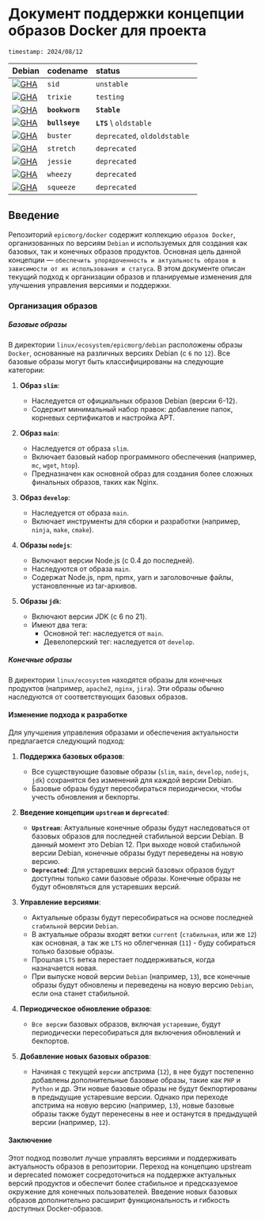# Документ поддержки концепции образов Docker для проекта

`timestamp: 2024/08/12`

| Debian | **codename** | **status** |
|:-------------|:-------------|:-------------|
| [![GHA](https://img.shields.io/github/actions/workflow/status/EpicMorg/docker/epicmorg.base.images.debian.sid.yml?label=SID&logo=Debian%20sid%20Images&style=flat-square)](https://github.com/EpicMorg/docker/actions/workflows/epicmorg.base.images.debian.sid.yml) | `sid` | `unstable` | 
| [![GHA](https://img.shields.io/github/actions/workflow/status/EpicMorg/docker/epicmorg.base.images.debian.13.yml?label=13&logo=Debian%2013%20Images&style=flat-square)](https://github.com/EpicMorg/docker/actions/workflows/epicmorg.base.images.debian.13.yml) | `trixie` | `testing` |
| [![GHA](https://img.shields.io/github/actions/workflow/status/EpicMorg/docker/epicmorg.base.images.debian.12.yml?label=12&logo=Debian%2012%20Images&style=flat-square)](https://github.com/EpicMorg/docker/actions/workflows/epicmorg.base.images.debian.12.yml) | **`bookworm`** | **`Stable`**  |
| [![GHA](https://img.shields.io/github/actions/workflow/status/EpicMorg/docker/epicmorg.base.images.debian.11.yml?label=11&logo=Debian%2011%20Images&style=flat-square)](https://github.com/EpicMorg/docker/actions/workflows/epicmorg.base.images.debian.11.yml) | **`bullseye`**  | **`LTS`** \ `oldstable`|
| [![GHA](https://img.shields.io/github/actions/workflow/status/EpicMorg/docker/epicmorg.base.images.debian.10.yml?label=10&logo=Debian%20Legacy%20Images&style=flat-square)](https://github.com/EpicMorg/docker/actions/workflows/epicmorg.base.images.debian.10.yml) | `buster` | `deprecated`, `oldoldstable `|
| [![GHA](https://img.shields.io/github/actions/workflow/status/EpicMorg/docker/epicmorg.base.images.debian.9.yml?label=9&logo=Debian%20Legacy%20Images&style=flat-square)](https://github.com/EpicMorg/docker/actions/workflows/epicmorg.base.images.debian.9.yml) | `stretch` | `deprecated` |
| [![GHA](https://img.shields.io/github/actions/workflow/status/EpicMorg/docker/epicmorg.base.images.debian.8.yml?label=8&logo=Debian%20Legacy%20Images&style=flat-square)](https://github.com/EpicMorg/docker/actions/workflows/epicmorg.base.images.debian.8.yml) | `jessie` | `deprecated` |
| [![GHA](https://img.shields.io/github/actions/workflow/status/EpicMorg/docker/epicmorg.base.images.debian.7.yml?label=7&logo=Debian%20Legacy%20Images&style=flat-square)](https://github.com/EpicMorg/docker/actions/workflows/epicmorg.base.images.debian.7.yml) | `wheezy` | `deprecated` |
| [![GHA](https://img.shields.io/github/actions/workflow/status/EpicMorg/docker/epicmorg.base.images.debian.6.yml?label=6&logo=Debian%20Legacy%20Images&style=flat-square)](https://github.com/EpicMorg/docker/actions/workflows/epicmorg.base.images.debian.6.yml) | `squeeze` | `deprecated` |


## Введение

Репозиторий `epicmorg/docker` содержит коллекцию `образов Docker`, организованных по версиям `Debian` и используемых для создания как базовых, так и конечных образов продуктов. Основная цель данной концепции — `обеспечить упорядоченность и актуальность образов в зависимости от их использования и статуса`. В этом документе описан текущий подход к организации образов и планируемые изменения для улучшения управления версиями и поддержки.

### Организация образов

##### Базовые образы

В директории `linux/ecosystem/epicmorg/debian` расположены образы `Docker`, основанные на различных версиях Debian (с `6` по `12`). Все базовые образы могут быть классифицированы на следующие категории:

1. **Образ `slim`**:
   - Наследуется от официальных образов Debian (версии 6-12).
   - Содержит минимальный набор правок: добавление папок, корневых сертификатов и настройка APT.

2. **Образ `main`**:
   - Наследуется от образа `slim`.
   - Включает базовый набор программного обеспечения (например, `mc`, `wget`, `htop`).
   - Предназначен как основной образ для создания более сложных финальных образов, таких как Nginx.

3. **Образ `develop`**:
   - Наследуется от образа `main`.
   - Включает инструменты для сборки и разработки (например, `ninja`, `make`, `cmake`).

4. **Образы `nodejs`**:
   - Включают версии Node.js (с 0.4 до последней).
   - Наследуются от образа `main`.
   - Содержат Node.js, npm, npmx, yarn и заголовочные файлы, установленные из tar-архивов.

5. **Образы `jdk`**:
   - Включают версии JDK (с 6 по 21).
   - Имеют два тега:
     - Основной тег: наследуется от `main`.
     - Девелоперский тег: наследуется от `develop`.

##### Конечные образы

В директории `linux/ecosystem` находятся образы для конечных продуктов (например, `apache2`, `nginx`, `jira`). Эти образы обычно наследуются от соответствующих базовых образов.

#### Изменение подхода к разработке

Для улучшения управления образами и обеспечения актуальности предлагается следующий подход:

1. **Поддержка базовых образов**:
   - Все существующие базовые образы (`slim`, `main`, `develop`, `nodejs`, `jdk`) сохранятся без изменений для каждой версии Debian.
   - Базовые образы будут пересобираться периодически, чтобы учесть обновления и бекпорты.

2. **Введение концепции `upstream` и `deprecated`**:
   - **`Upstream`**: Актуальные конечные образы будут наследоваться от базовых образов для последней стабильной версии Debian. В данный момент это Debian 12. При выходе новой стабильной версии Debian, конечные образы будут переведены на новую версию.
   - **`Deprecated`**: Для устаревших версий базовых образов будут доступны только сами базовые образы. Конечные образы не будут обновляться для устаревших версий.

3. **Управление версиями**:
   - Актуальные образы будут пересобираться на основе последней `стабильной` версии `Debian`.
   - В актуальные образы входят ветки `current` (`стабильная`, или же `12`) как основная, а так же `LTS` но облегченная (`11`) - буду собираться только базовые образы.
   - Прошлая `LTS` ветка перестает поддерживаться, когда назначается новая.
   - При выпуске новой версии `Debian` (например, `13`), все конечные образы будут обновлены и переведены на новую версию `Debian`, если она станет стабильной.

4. **Периодическое обновление образов**:
   - `Все версии` базовых образов, включая `устаревшие`, будут периодически пересобираться для включения обновлений и бекпортов.

5. **Добавление новых базовых образов**:
   - Начиная с текущей `версии` апстрима (`12`), в нее будут постепенно добавлены дополнительные базовые образы, такие как `PHP` и `Python` и др. Эти новые базовые образы не будут бекпортированы в предыдущие устаревшие версии. Однако при переходе апстрима на новую версию (например, `13`), новые базовые образы также будут перенесены в нее и останутся в предыдущей версии (например, `12`).

#### Заключение

Этот подход позволит лучше управлять версиями и поддерживать актуальность образов в репозитории. Переход на концепцию upstream и deprecated поможет сосредоточиться на поддержке актуальных версий продуктов и обеспечит более стабильное и предсказуемое окружение для конечных пользователей. Введение новых базовых образов дополнительно расширит функциональность и гибкость доступных Docker-образов.
